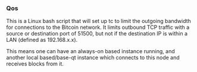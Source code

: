 ### Qos ###

This is a Linux bash script that will set up tc to limit the outgoing bandwidth for connections to the Bitcoin network. It limits outbound TCP traffic with a source or destination port of 51500, but not if the destination IP is within a LAN (defined as 192.168.x.x).

This means one can have an always-on based instance running, and another local based/base-qt instance which connects to this node and receives blocks from it.
